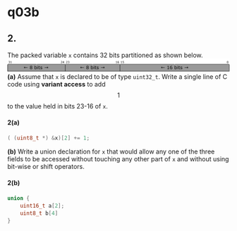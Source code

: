 # q03b

## 2.
The packed variable `x` contains 32 bits partitioned as shown below.
![fig01](q03-fig01.png)
**(a)** Assume that `x` is declared to be of type `uint32_t`. Write a single line of C code using __variant access__ to add $$1$$ to the value held in bits 23-16 of `x`.

#### 2(a)
```c
( (uint8_t *) &x)[2] += 1;
```

**(b)** Write a union declaration for `x` that would allow any one of the three fields to be accessed without touching any other part of `x` and without using bit-wise or shift operators.

#### 2(b)
```c
union {
	uint16_t a[2];
	uint8_t b[4]
}
```
